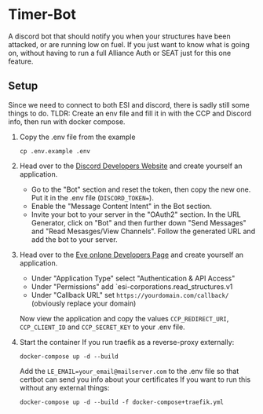 # Timer-Bot

A discord bot that should notify you when your structures have been attacked, or are running low on fuel.
If you just want to know what is going on, without having to run a full Alliance Auth or SEAT just for this one feature.

## Setup

Since we need to connect to both ESI and discord, there is sadly still some things to do.
TLDR: Create an env file and fill it in with the CCP and Discord info, then run with docker compose.

1. Copy the .env file from the example
    ```shell
    cp .env.example .env
    ```

2. Head over to the [Discord Developers Website](https://discord.com/developers/) and create yourself an application.
    - Go to the "Bot" section and reset the token, then copy the new one. Put it in the .env file (`DISCORD_TOKEN=`).
    - Enable the "Message Content Intent" in the Bot section.
    - Invite your bot to your server in the "OAuth2" section. In the URL Generator, click on "Bot" and then
    further down "Send Messages" and "Read Mesasges/View Channels". Follow the generated URL and add the bot to your server.

3. Head over to the [Eve onlone Developers Page](https://developers.eveonline.com/) and create yourself an application.
    - Under "Application Type" select "Authentication & API Access"
    - Under "Permissions" add `esi-corporations.read_structures.v1
    - Under "Callback URL" set `https://yourdomain.com/callback/` (obviously replace your domain)

    Now view the application and copy the values `CCP_REDIRECT_URI`, `CCP_CLIENT_ID` and `CCP_SECRET_KEY` to your .env file.

4. Start the container
    If you run traefik as a reverse-proxy externally:
    ```shell
    docker-compose up -d --build
    ```

    Add the `LE_EMAIL=your_email@mailserver.com` to the .env file so that certbot can send you info about your certificates
    If you want to run this without any external things:
    ```shell
    docker-compose up -d --build -f docker-compose+traefik.yml
    ```
